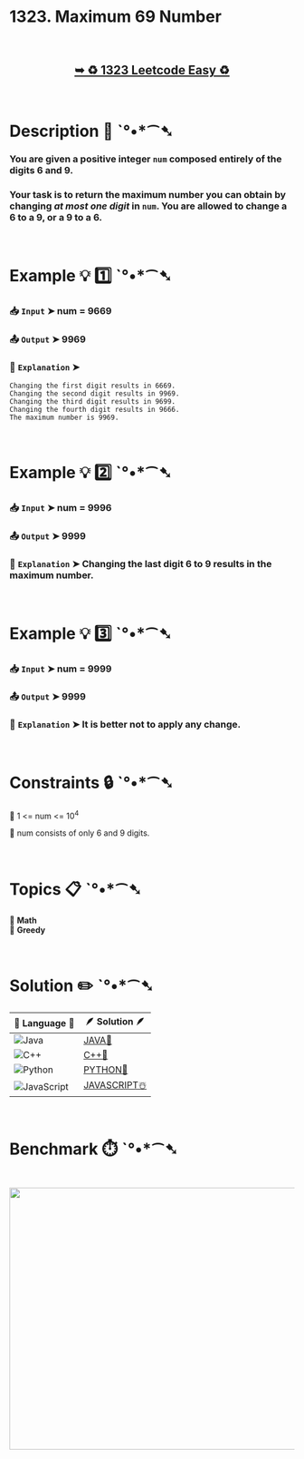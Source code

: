 # 1323. Maximum 69 Number

</br>

<h2 align="center"> 

<a href="https://leetcode.com/problems/maximum-69-number/description/?envType=daily-question&envId=2025-08-16"><strong>➥ ♻️ 1323 Leetcode Easy ♻️ </strong></a>
</h2>

</br>

# Description 📜 ˋ°•*⁀➷

### You are given a positive integer `num` composed entirely of the digits 6 and 9.

### Your task is to return the maximum number you can obtain by changing *at most one digit* in `num`. You are allowed to change a 6 to a 9, or a 9 to a 6.

</br>

# Example 💡 1️⃣ ˋ°•*⁀➷

  ### 📥 `Input`  ➤ num = 9669

  ### 📤 `Output`  ➤ 9969

  ### 🔦 `Explanation`  ➤ 

```JS
Changing the first digit results in 6669. 
Changing the second digit results in 9969.
Changing the third digit results in 9699.
Changing the fourth digit results in 9666.
The maximum number is 9969.
```

</br>

# Example 💡 2️⃣ ˋ°•*⁀➷

  ### 📥 `Input` ➤ num = 9996

  ### 📤 `Output`  ➤ 9999

  ### 🔦 `Explanation` ➤ Changing the last digit 6 to 9 results in the maximum number.

</br>

# Example 💡 3️⃣ ˋ°•*⁀➷

  ### 📥 `Input` ➤ num = 9999

  ### 📤 `Output`  ➤ 9999

  ### 🔦 `Explanation` ➤ It is better not to apply any change.

</br>

# Constraints 🔒 ˋ°•*⁀➷

🔹 1 <= num <= 10<sup>4</sup> </br>

🔹 num consists of only 6 and 9 digits. </br>

</br>

# Topics 📋 ˋ°•*⁀➷

🔸 **Math**  </br>
🔸 **Greedy**  </br>

</br>

# Solution ✏️ ˋ°•*⁀➷

| 📒 Language 📒  | 🪶 Solution 🪶 |
| ------------- | ------------- |
|  ![Java](https://img.shields.io/badge/java-%23ED8B00.svg?style=for-the-badge&logo=openjdk&logoColor=white)  | [JAVA🍁](https://github.com/Prakhar-002/LEETCODE/blob/main/%F0%9F%8D%84%20Daily%20Challenge%202025%20%F0%9F%8D%B3/%F0%9F%94%AC%20Examine%20Thoroughly%20%F0%9F%A7%AC/08%20Aug%20%F0%9F%8C%B8/16%20-%2008%20-%202025%20---%20%201323.%20Maximum%2069%20Number%20%E2%98%83%EF%B8%8F%20%F0%9F%8D%81%20%F0%9F%8D%B0%20%F0%9F%8E%B2/%F0%9F%8D%81JAVA%20-%201323.%20Maximum%2069%20Number.java) |
|  ![C++](https://img.shields.io/badge/c++-%2300599C.svg?style=for-the-badge&logo=c%2B%2B&logoColor=white)  | [C++🎲](https://github.com/Prakhar-002/LEETCODE/blob/main/%F0%9F%8D%84%20Daily%20Challenge%202025%20%F0%9F%8D%B3/%F0%9F%94%AC%20Examine%20Thoroughly%20%F0%9F%A7%AC/08%20Aug%20%F0%9F%8C%B8/16%20-%2008%20-%202025%20---%20%201323.%20Maximum%2069%20Number%20%E2%98%83%EF%B8%8F%20%F0%9F%8D%81%20%F0%9F%8D%B0%20%F0%9F%8E%B2/%F0%9F%8E%B2CPP%20-%201323.%20Maximum%2069%20Number.cpp)  |
|  ![Python](https://img.shields.io/badge/python-3670A0?style=for-the-badge&logo=python&logoColor=ffdd54)    | [PYTHON🍰](https://github.com/Prakhar-002/LEETCODE/blob/main/%F0%9F%8D%84%20Daily%20Challenge%202025%20%F0%9F%8D%B3/%F0%9F%94%AC%20Examine%20Thoroughly%20%F0%9F%A7%AC/08%20Aug%20%F0%9F%8C%B8/16%20-%2008%20-%202025%20---%20%201323.%20Maximum%2069%20Number%20%E2%98%83%EF%B8%8F%20%F0%9F%8D%81%20%F0%9F%8D%B0%20%F0%9F%8E%B2/%F0%9F%8D%B0PYTHON%20-%201323.%20Maximum%2069%20Number.py) |
| ![JavaScript](https://img.shields.io/badge/javascript-%23323330.svg?style=for-the-badge&logo=javascript&logoColor=%23F7DF1E)   | [JAVASCRIPT☃️](https://github.com/Prakhar-002/LEETCODE/blob/main/%F0%9F%8D%84%20Daily%20Challenge%202025%20%F0%9F%8D%B3/%F0%9F%94%AC%20Examine%20Thoroughly%20%F0%9F%A7%AC/08%20Aug%20%F0%9F%8C%B8/16%20-%2008%20-%202025%20---%20%201323.%20Maximum%2069%20Number%20%E2%98%83%EF%B8%8F%20%F0%9F%8D%81%20%F0%9F%8D%B0%20%F0%9F%8E%B2/%E2%98%83%EF%B8%8FJAVASCRIPT%20-%201323.%20Maximum%2069%20Number.js) |

</br>

# Benchmark ⏱️ ˋ°•*⁀➷

<h1  align="center" >

<img src ="https://github.com/user-attachments/assets/59f59bf5-33b1-4bb1-ad81-793e2aec13df" width = "700px" height="462px" />

</h1>
